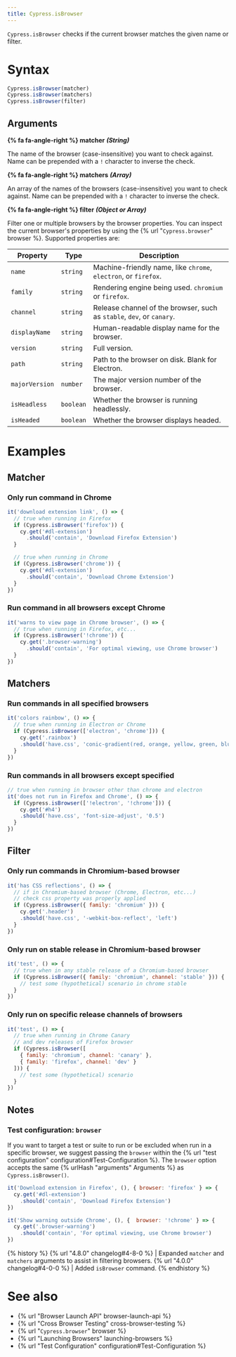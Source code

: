 ```yaml
---
title: Cypress.isBrowser
---
```


`Cypress.isBrowser` checks if the current browser matches the given name or filter.

# Syntax

```javascript
Cypress.isBrowser(matcher)
Cypress.isBrowser(matchers)
Cypress.isBrowser(filter)
```

## Arguments

**{% fa fa-angle-right %} matcher**  ***(String)***

The name of the browser (case-insensitive) you want to check against. Name can be prepended with a `!` character to inverse the check.

**{% fa fa-angle-right %} matchers**  ***(Array)***

An array of the names of the browsers (case-insensitive) you want to check against. Name can be prepended with a `!` character to inverse the check.

**{% fa fa-angle-right %} filter**  ***(Object or Array)***

Filter one or multiple browsers by the browser properties. You can inspect the current browser's properties by using the {% url "`Cypress.browser`" browser %}. Supported properties are:

Property | Type | Description
--- | --- | ---
`name`| `string` | Machine-friendly name, like `chrome`, `electron`, or `firefox`.
`family` | `string` | Rendering engine being used. `chromium` or `firefox`.
`channel` | `string` | Release channel of the browser, such as `stable`, `dev`, or `canary`.
`displayName` | `string` | Human-readable display name for the browser.
`version` | `string` | Full version.
`path` | `string` | Path to the browser on disk. Blank for Electron.
`majorVersion` | `number` | The major version number of the browser.
`isHeadless` | `boolean` | Whether the browser is running headlessly.
`isHeaded` | `boolean` | Whether the browser displays headed.

# Examples

## Matcher

### Only run command in Chrome

```javascript
it('download extension link', () => {
  // true when running in Firefox
  if (Cypress.isBrowser('firefox')) {
    cy.get('#dl-extension')
      .should('contain', 'Download Firefox Extension')
  }

  // true when running in Chrome
  if (Cypress.isBrowser('chrome')) {
    cy.get('#dl-extension')
      .should('contain', 'Download Chrome Extension')
  }
})
```

### Run command in all browsers except Chrome

```javascript
it('warns to view page in Chrome browser', () => {
  // true when running in Firefox, etc...
  if (Cypress.isBrowser('!chrome')) {
    cy.get('.browser-warning')
      .should('contain', 'For optimal viewing, use Chrome browser')
  }
})
```

## Matchers

### Run commands in all specified browsers

```javascript
it('colors rainbow', () => {
  // true when running in Electron or Chrome
  if (Cypress.isBrowser(['electron', 'chrome'])) {
    cy.get('.rainbox')
    .should('have.css', 'conic-gradient(red, orange, yellow, green, blue)')
  }
})
```

### Run commands in all browsers except specified

```javascript
// true when running in browser other than chrome and electron
it('does not run in Firefox and Chrome', () => {
  if (Cypress.isBrowser(['!electron', '!chrome'])) {
    cy.get('#h4')
    .should('have.css', 'font-size-adjust', '0.5')
  }
})
```

## Filter

### Only run commands in Chromium-based browser

```javascript
it('has CSS reflections', () => {
  // if in Chromium-based browser (Chrome, Electron, etc...)
  // check css property was properly applied
  if (Cypress.isBrowser({ family: 'chromium' })) {
    cy.get('.header')
    .should('have.css', '-webkit-box-reflect', 'left')
  }
})
```

### Only run on stable release in Chromium-based browser

```javascript
it('test', () => {
  // true when in any stable release of a Chromium-based browser
  if (Cypress.isBrowser({ family: 'chromium', channel: 'stable' })) {
    // test some (hypothetical) scenario in chrome stable
  }
})
```

### Only run on specific release channels of browsers

```javascript
it('test', () => {
  // true when running in Chrome Canary
  // and dev releases of Firefox browser
  if (Cypress.isBrowser([
    { family: 'chromium', channel: 'canary' },
    { family: 'firefox', channel: 'dev' }
  ])) {
    // test some (hypothetical) scenario
  }
})
```

## Notes

### Test configuration: `browser`

If you want to target a test or suite to run or be excluded when run in a specific browser, we suggest passing the `browser` within the {% url "test configuration" configuration#Test-Configuration %}.  The `browser` option accepts the same {% urlHash "arguments" Arguments %} as `Cypress.isBrowser()`.

```js
it('Download extension in Firefox', (), { browser: 'firefox' } => {
  cy.get('#dl-extension')
    .should('contain', 'Download Firefox Extension')
})
```

```js
it('Show warning outside Chrome', (), {  browser: '!chrome' } => {
  cy.get('.browser-warning')
    .should('contain', 'For optimal viewing, use Chrome browser')
})
```

{% history %}
{% url "4.8.0" changelog#4-8-0 %} | Expanded `matcher` and `matchers` arguments to assist in filtering browsers.
{% url "4.0.0" changelog#4-0-0 %} | Added `isBrowser` command.
{% endhistory %}

# See also

- {% url "Browser Launch API" browser-launch-api %}
- {% url "Cross Browser Testing" cross-browser-testing %}
- {% url "`Cypress.browser`" browser %}
- {% url "Launching Browsers" launching-browsers %}
- {% url "Test Configuration" configuration#Test-Configuration %}
